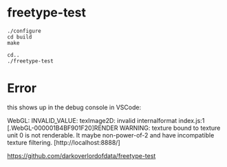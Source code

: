 # freetype-test

    ./configure
    cd build
    make

    cd..
    ./freetype-test


# Error
this shows up in the debug console in VSCode:

WebGL: INVALID_VALUE: texImage2D: invalid internalformat
index.js:1
[.WebGL-000001B4BF901F20]RENDER WARNING: texture bound to texture unit 0 is not renderable. It maybe non-power-of-2 and have incompatible texture filtering. [http://localhost:8888/]

https://github.com/darkoverlordofdata/freetype-test